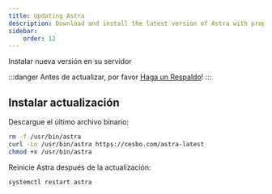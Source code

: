 ```yaml
---
title: Updating Astra
description: Download and install the latest version of Astra with proper backup procedures
sidebar:
    order: 12
---
```


Instalar nueva versión en su servidor

:::danger
Antes de actualizar, por favor [Haga un Respaldo](/en/astra/getting-started/backup/)!
:::

## Instalar actualización

Descargue el último archivo binario:

```sh
rm -f /usr/bin/astra
curl -Lo /usr/bin/astra https://cesbo.com/astra-latest
chmod +x /usr/bin/astra
```

Reinicie Astra después de la actualización:

```sh
systemctl restart astra
```